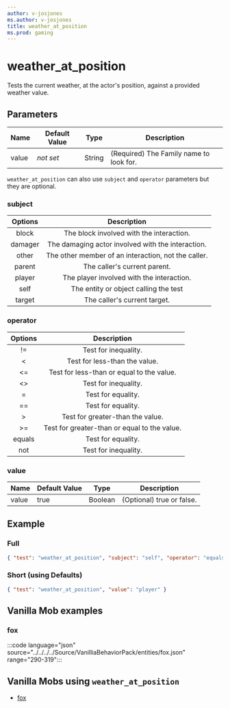 ```yaml
---
author: v-josjones
ms.author: v-josjones
title: weather_at_position
ms.prod: gaming
---
```


# weather_at_position

Tests the current weather, at the actor's position, against a provided weather value.

## Parameters

|Name |Default Value  |Type  |Description  |
|---------|---------|---------|---------|
|value |*not set* |String |(Required) The Family name to look for. |

`weather_at_position` can also use `subject` and `operator` parameters but they are optional.

### subject

| Options| Description |
|:-----------:|:-----------:|
| block| The block involved with the interaction. |
| damager| The damaging actor involved with the interaction. |
| other| The other member of an interaction, not the caller. |
| parent| The caller's current parent. |
| player| The player involved with the interaction. |
| self| The entity or object calling the test |
| target| The caller's current target. |

### operator

| Options| Description |
|:-----------:|:-----------:|
| !=| Test for inequality. |
| <| Test for less-than the value. |
| <=| Test for less-than or equal to the value. |
| <>| Test for inequality. |
| =| Test for equality. |
| ==| Test for equality. |
| >| Test for greater-than the value. |
| >=| Test for greater-than or equal to the value. |
| equals| Test for equality. |
| not| Test for inequality. |

### value

|Name |Default Value  |Type  |Description  |
|---------|---------|---------|---------|
|value |true |Boolean |(Optional) true or false. |

## Example

### Full

```json
{ "test": "weather_at_position", "subject": "self", "operator": "equals", "value": "player" }
```

### Short (using Defaults)

```json
{ "test": "weather_at_position", "value": "player" }
```

## Vanilla Mob examples

### fox

:::code language="json" source="../../../../Source/VanilliaBehaviorPack/entities/fox.json" range="290-319":::

## Vanilla Mobs using `weather_at_position`

- [fox](../../../../Source/VanillaBehaviorPack_Snippets/entities/fox.md)
